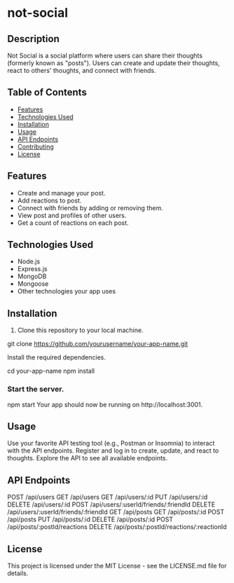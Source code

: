# not-social


## Description

Not Social is a social platform where users can share their thoughts (formerly known as "posts"). Users can create and update their thoughts, react to others' thoughts, and connect with friends.

## Table of Contents

- [Features](#features)
- [Technologies Used](#technologies-used)
- [Installation](#installation)
- [Usage](#usage)
- [API Endpoints](#api-endpoints)
- [Contributing](#contributing)
- [License](#license)

## Features

- Create and manage your post.
- Add reactions to post.
- Connect with friends by adding or removing them.
- View post and profiles of other users.
- Get a count of reactions on each post.

## Technologies Used

- Node.js
- Express.js
- MongoDB
- Mongoose
- Other technologies your app uses

## Installation

1. Clone this repository to your local machine.


git clone https://github.com/yourusername/your-app-name.git

Install the required dependencies.

cd your-app-name
npm install
### Start the server.
npm start
Your app should now be running on http://localhost:3001.

## Usage
Use your favorite API testing tool (e.g., Postman or Insomnia) to interact with the API endpoints.
Register and log in to create, update, and react to thoughts.
Explore the API to see all available endpoints.

## API Endpoints

POST /api/users
GET /api/users
GET /api/users/:id
PUT /api/users/:id
DELETE /api/users/:id
POST /api/users/:userId/friends/:friendId
DELETE /api/users/:userId/friends/:friendId
GET /api/posts
GET /api/posts/:id
POST /api/posts
PUT /api/posts/:id
DELETE /api/posts/:id
POST /api/posts/:postId/reactions
DELETE /api/posts/:postId/reactions/:reactionId

## License
This project is licensed under the MIT License - see the LICENSE.md file for details.


